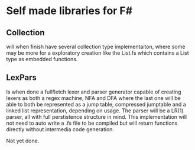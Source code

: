 # Self made libraries for F#
## Collection
will when finish have several collection type implementaiton, where some may be more for a exploratory creation like the 
List.fs which contains a List type as embedded functions.

## LexPars 
Is when done a fullfletch lexer and parser generator capable of creating lexers as both a regex machine, NFA and DFA
where the last one will be able to both be represented as a jump table, compressed jumptable and a linked list representation, depending on usage. The parser will be a LR(1) parser, all with full perstistence structure in mind. This implementation will not need to auto write a .fs file to be compiled but will return functions directly without intermedia code generation. 

Not yet done.
